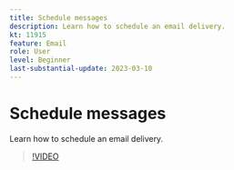 ```yaml
---
title: Schedule messages
description: Learn how to schedule an email delivery.
kt: 11915
feature: Email
role: User
level: Beginner
last-substantial-update: 2023-03-10
---
```


# Schedule messages

Learn how to schedule an email delivery.

>[!VIDEO](https://video.tv.adobe.com/v/3415919/?quality=12&learn=on)
